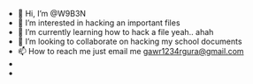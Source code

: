 - 👋 Hi, I’m @W9B3N
- 👀 I’m interested in hacking an important files
- 🌱 I’m currently learning how to hack  a file yeah.. ahah
- 💞️ I’m looking to collaborate on hacking my school documents
- 📫 How to reach me just email me gawr1234rgura@gmail.com
- 
- 

<!---
W9B3N/W9B3N is a ✨ special ✨ repository because its `README.md` (this file) appears on your GitHub profile.
You can click the Preview link to take a look at your changes.
--->
